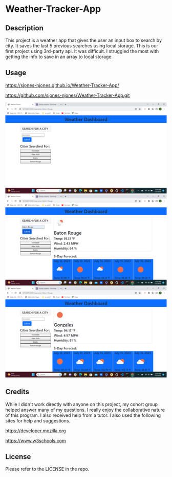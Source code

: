# Weather-Tracker-App

## Description
This project is a weather app that gives the user an input box to search by city. It saves the last 5 previous searches using local storage. This is our first project using 3rd-party api. It was difficult. I struggled the most with getting the info to save in an array to local storage.     
  
## Usage
https://sjones-njones.github.io/Weather-Tracker-App/

https://github.com/sjones-njones/Weather-Tracker-App.git

![Alt text](./assets/images/image-1.png)
![Alt text](./assets/images/image-2.png)
![Alt text](./assets/images/image-3.png)

## Credits
While I didn't work directly with anyone on this project, my cohort group helped answer many of my questions. I really enjoy the collaborative nature of this program.  I also received help from a tutor. I also used the following sites for help and suggestions.

https://developer.mozilla.org

https://www.w3schools.com

## License
Please refer to the LICENSE in the repo.
 